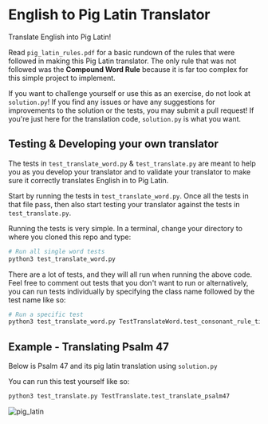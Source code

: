 # English to Pig Latin Translator
Translate English into Pig Latin!

Read `pig_latin_rules.pdf` for a basic rundown of the rules that were followed in making this Pig Latin translator. The only rule that was not followed was the **Compound Word Rule** because it is far too complex for this simple project to implement.

If you want to challenge yourself or use this as an exercise, do not look at `solution.py`! If you find any issues or have any suggestions for improvements to the solution or the tests, you may submit a pull request! If you're just here for the translation code, `solution.py` is what you want.
## Testing & Developing your own translator
The tests in `test_translate_word.py` & `test_translate.py`
are meant to help you as you develop your translator and to validate your
translator to make sure it correctly translates English in to Pig Latin.

Start by running the tests in `test_translate_word.py`.
Once all the tests in that file pass, then also start testing
your translator against the tests in `test_translate.py`.

Running the tests is very simple. In a terminal, change your directory to where you cloned this repo and type:
```python
# Run all single word tests
python3 test_translate_word.py
```
There are a lot of tests, and they will all run when running the above code.
Feel free to comment out tests that you don't want to run
or alternatively, you can run tests individually by specifying the class
name followed by the test name like so:
```python
# Run a specific test
python3 test_translate_word.py TestTranslateWord.test_consonant_rule_titlecase
```

## Example - Translating Psalm 47
Below is Psalm 47 and its pig latin translation using `solution.py`

You can run this test yourself like so:

```python
python3 test_translate.py TestTranslate.test_translate_psalm47
```

![pig_latin](https://user-images.githubusercontent.com/5977736/154172842-e87c0592-b410-4549-9d8d-e44468addb88.png)